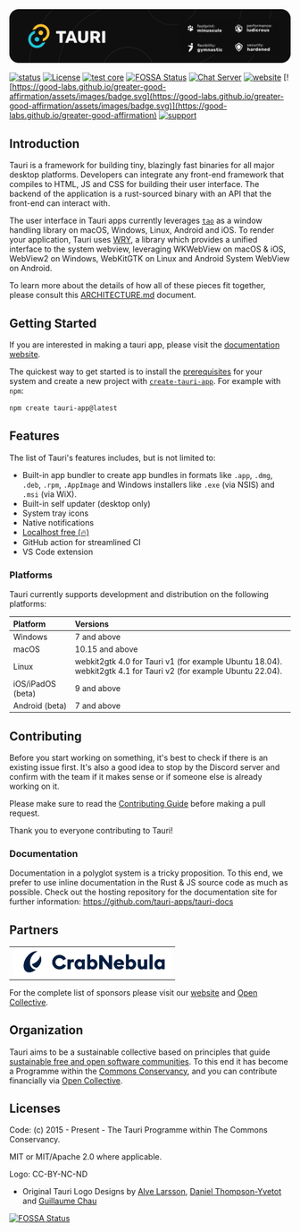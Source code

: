 <img src=".github/splash.png" alt="Tauri" />

[![status](https://img.shields.io/badge/status-stable-blue.svg)](https://github.com/tauri-apps/tauri/tree/dev)
[![License](https://img.shields.io/badge/License-MIT%20or%20Apache%202-green.svg)](https://opencollective.com/tauri)
[![test core](https://img.shields.io/github/actions/workflow/status/tauri-apps/tauri/test-core.yml?label=test%20core&logo=github)](https://github.com/tauri-apps/tauri/actions/workflows/test-core.yml)
[![FOSSA Status](https://app.fossa.com/api/projects/git%2Bgithub.com%2Ftauri-apps%2Ftauri.svg?type=shield)](https://app.fossa.com/projects/git%2Bgithub.com%2Ftauri-apps%2Ftauri?ref=badge_shield)
[![Chat Server](https://img.shields.io/badge/chat-discord-7289da.svg)](https://discord.gg/SpmNs4S)
[![website](https://img.shields.io/badge/website-tauri.app-purple.svg)](https://tauri.app)
[![https://good-labs.github.io/greater-good-affirmation/assets/images/badge.svg](https://good-labs.github.io/greater-good-affirmation/assets/images/badge.svg)](https://good-labs.github.io/greater-good-affirmation)
[![support](https://img.shields.io/badge/sponsor-Open%20Collective-blue.svg)](https://opencollective.com/tauri)

## Introduction

Tauri is a framework for building tiny, blazingly fast binaries for all major
desktop platforms. Developers can integrate any front-end framework that
compiles to HTML, JS and CSS for building their user interface. The backend of
the application is a rust-sourced binary with an API that the front-end can
interact with.

The user interface in Tauri apps currently leverages
[`tao`](https://docs.rs/tao) as a window handling library on macOS, Windows,
Linux, Android and iOS. To render your application, Tauri uses
[WRY](https://github.com/tauri-apps/wry), a library which provides a unified
interface to the system webview, leveraging WKWebView on macOS & iOS, WebView2
on Windows, WebKitGTK on Linux and Android System WebView on Android.

To learn more about the details of how all of these pieces fit together, please
consult this
[ARCHITECTURE.md](https://github.com/tauri-apps/tauri/blob/dev/ARCHITECTURE.md)
document.

## Getting Started

If you are interested in making a tauri app, please visit the
[documentation website](https://tauri.app).

The quickest way to get started is to install the
[prerequisites](https://v2.tauri.app/start/prerequisites/) for your system and
create a new project with
[`create-tauri-app`](https://github.com/tauri-apps/create-tauri-app/#usage). For
example with `npm`:

```sh
npm create tauri-app@latest
```

## Features

The list of Tauri's features includes, but is not limited to:

-   Built-in app bundler to create app bundles in formats like `.app`, `.dmg`,
    `.deb`, `.rpm`, `.AppImage` and Windows installers like `.exe` (via NSIS)
    and `.msi` (via WiX).
-   Built-in self updater (desktop only)
-   System tray icons
-   Native notifications
-   [Localhost free (🔥)](https://github.com/tauri-apps/tauri/issues/10510)
-   GitHub action for streamlined CI
-   VS Code extension

### Platforms

Tauri currently supports development and distribution on the following
platforms:

| Platform          | Versions                                                                                                        |
| :---------------- | :-------------------------------------------------------------------------------------------------------------- |
| Windows           | 7 and above                                                                                                     |
| macOS             | 10.15 and above                                                                                                 |
| Linux             | webkit2gtk 4.0 for Tauri v1 (for example Ubuntu 18.04). webkit2gtk 4.1 for Tauri v2 (for example Ubuntu 22.04). |
| iOS/iPadOS (beta) | 9 and above                                                                                                     |
| Android (beta)    | 7 and above                                                                                                     |

## Contributing

Before you start working on something, it's best to check if there is an
existing issue first. It's also a good idea to stop by the Discord server and
confirm with the team if it makes sense or if someone else is already working on
it.

Please make sure to read the [Contributing Guide](./.github/CONTRIBUTING.md)
before making a pull request.

Thank you to everyone contributing to Tauri!

### Documentation

Documentation in a polyglot system is a tricky proposition. To this end, we
prefer to use inline documentation in the Rust & JS source code as much as
possible. Check out the hosting repository for the documentation site for
further information: <https://github.com/tauri-apps/tauri-docs>

## Partners

<table>
  <tbody>
    <tr>
      <td align="center" valign="middle">
        <a href="https://crabnebula.dev" target="_blank">
          <img src=".github/sponsors/crabnebula.svg" alt="CrabNebula" width="283">
        </a>
      </td>
    </tr>
  </tbody>
</table>

For the complete list of sponsors please visit our
[website](https://tauri.app#sponsors) and
[Open Collective](https://opencollective.com/tauri).

## Organization

Tauri aims to be a sustainable collective based on principles that guide
[sustainable free and open software communities](https://sfosc.org). To this end
it has become a Programme within the
[Commons Conservancy](https://commonsconservancy.org/), and you can contribute
financially via [Open Collective](https://opencollective.com/tauri).

## Licenses

Code: (c) 2015 - Present - The Tauri Programme within The Commons Conservancy.

MIT or MIT/Apache 2.0 where applicable.

Logo: CC-BY-NC-ND

-   Original Tauri Logo Designs by [Alve Larsson](https://alve.io/),
    [Daniel Thompson-Yvetot](https://github.com/nothingismagick) and
    [Guillaume Chau](https://github.com/akryum)

[![FOSSA Status](https://app.fossa.com/api/projects/git%2Bgithub.com%2Ftauri-apps%2Ftauri.svg?type=large)](https://app.fossa.com/projects/git%2Bgithub.com%2Ftauri-apps%2Ftauri?ref=badge_large)

